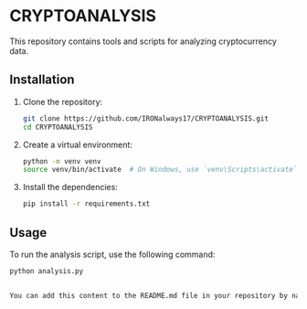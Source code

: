 # CRYPTOANALYSIS

This repository contains tools and scripts for analyzing cryptocurrency data.

## Installation

1. Clone the repository:

    ```bash
    git clone https://github.com/IRONalways17/CRYPTOANALYSIS.git
    cd CRYPTOANALYSIS
    ```

2. Create a virtual environment:

    ```bash
    python -m venv venv
    source venv/bin/activate  # On Windows, use `venv\Scripts\activate`
    ```

3. Install the dependencies:

    ```bash
    pip install -r requirements.txt
    ```

## Usage

To run the analysis script, use the following command:

```bash
python analysis.py


You can add this content to the README.md file in your repository by navigating to the [new file creation page](https://github.com/IRONalways17/CRYPTOANALYSIS/new/main?filename=README.md), pasting the above content, and committing the file.
